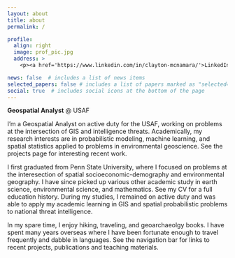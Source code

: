 ```yaml
---
layout: about
title: about
permalink: /

profile:
  align: right
  image: prof_pic.jpg
  address: >
    <p><a href='https://www.linkedin.com/in/clayton-mcnamara/'>LinkedIn</a></p>

news: false  # includes a list of news items
selected_papers: false # includes a list of papers marked as "selected={true}"
social: true  # includes social icons at the bottom of the page
---
```

**Geospatial Analyst** @ USAF  

I’m a Geospatial Analyst on active duty for the USAF, working on problems at the intersection of GIS and intelligence threats. Academically, my research interests are  in probabilistic modeling, machine learning, and spatial statistics applied to problems in environmental geoscience. See the projects page for interesting recent work.

I first graduated from Penn State University, where I focused on problems at the interesection of spatial socioeconomic-demography and environmental geography. I have since picked up various other academic study in earth science, environmental science, and mathematics. See my CV for a full education history. During my studies, I remained on active duty and was able to apply my academic learning in GIS and spatial probabilistic problems to national threat intelligence.

In my spare time, I enjoy hiking, traveling, and geoarchaeolgy books. I have spent many years overseas where I have been fortunate enough to travel frequently and dabble in languages. See the navigation bar for links to recent projects, publications and teaching materials. 
